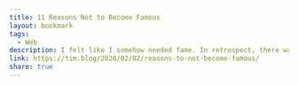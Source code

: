 ```yaml
---
title: 11 Reasons Not to Become Famous
layout: bookmark
tags:
  - Web
description: I felt like I somehow needed fame. In retrospect, there was a lot of self-loathing from tough childhood experiences, and I desperately hoped that love from without (i.e., from masses of other people) would somehow make up for hate from within.
link: https://tim.blog/2020/02/02/reasons-to-not-become-famous/
share: true
---
```



